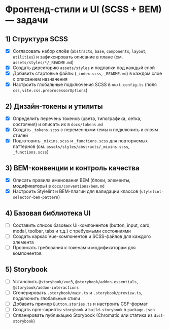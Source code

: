 ﻿# Фронтенд-стили и UI (SCSS + BEM) — задачи

## 1) Структура SCSS

- [x] Согласовать набор слоёв (`abstracts`, `base`, `components`, `layout`, `utilities`) и зафиксировать описание в плане (см. `assets/styles/*/_README.md`)
- [x] Создать директорию `assets/styles` и подпапки под каждый слой
- [x] Добавить стартовые файлы (`_index.scss`, `_README.md`) в каждом слое с описанием назначения
- [x] Настроить глобальные подключения SCSS в `nuxt.config.ts` (поля `css`, `vite.css.preprocessorOptions`)

## 2) Дизайн-токены и утилиты

- [x] Определить перечень токенов (цвета, типографика, сетка, состояния) и описать их в `docs/tokens.md`
- [x] Создать `_tokens.scss` с переменными темы и подключить к слоям стилей
- [x] Подготовить `_mixins.scss` и `_functions.scss` для повторяемых паттернов (см. `assets/styles/abstracts/_mixins.scss`, `_functions.scss`)

## 3) BEM-конвенции и контроль качества

- [x] Описать правила именования BEM (блоки, элементы, модификаторы) в `docs/conventions/bem.md`
- [x] Настроить Stylelint и BEM-плагин для валидации классов (`stylelint-selector-bem-pattern`)

## 4) Базовая библиотека UI

- [ ] Составить список базовых UI-компонентов (button, input, card, modal, toolbar, tabs и т.д.) с требуемыми состояниями
- [ ] Создать каркас Vue-компонентов и SCSS-файлов для каждого элемента
- [ ] Прописать требования к токенам и модификаторам для компонентов

## 5) Storybook

- [ ] Установить `@storybook/vue3`, `@storybook/addon-essentials`, `@storybook/addon-interactions`
- [ ] Сгенерировать `.storybook/main.ts` и `.storybook/preview.ts`, подключить глобальные стили
- [ ] Добавить пример `Button.stories.ts` и настроить CSF-формат
- [ ] Создать npm-скрипты `storybook` и `build-storybook` в `package.json`
- [ ] Спланировать публикацию Storybook (Chromatic или статика из `dist-storybook`)
